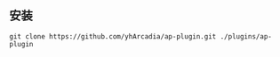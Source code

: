 <!--
 * @Author: 渔火Arcadia  https://github.com/yhArcadia
 * @Date: 2022-12-22 00:38:21
 * @LastEditors: 渔火Arcadia
 * @LastEditTime: 2022-12-22 00:47:15
 * @FilePath: \Yunzai-Bot\plugins\ap-plugin\README.md
 * @Description: 
 * 
 * Copyright (c) 2022 by 渔火Arcadia 1761869682@qq.com, All Rights Reserved. 
-->
## 安装

```
git clone https://github.com/yhArcadia/ap-plugin.git ./plugins/ap-plugin  
```